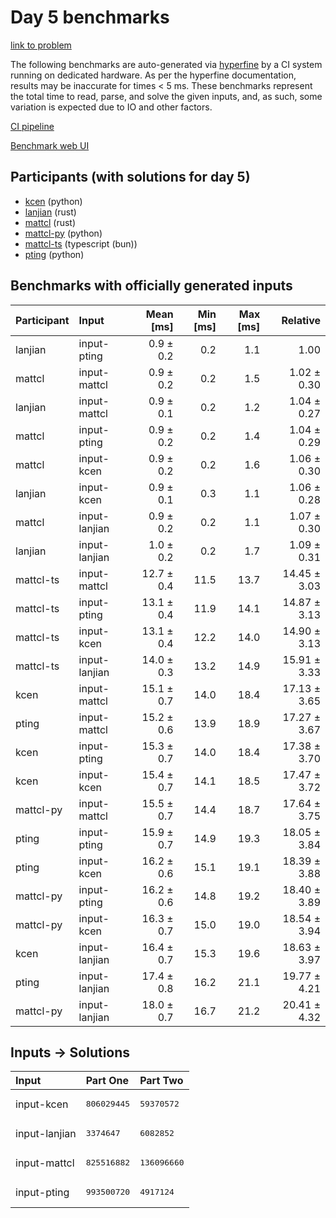 # Day 5 benchmarks

[link to problem](https://adventofcode.com/2023/day/5)

The following benchmarks are auto-generated via
[hyperfine](https://github.com/sharkdp/hyperfine) by a CI system running on
dedicated hardware. As per the hyperfine documentation, results may be
inaccurate for times < 5 ms. These benchmarks represent the total time to read,
parse, and solve the given inputs, and, as such, some variation is expected due
to IO and other factors.

[CI pipeline](http://ci.papercode.net:8080/teams/main/pipelines/aoc2023)

[Benchmark web UI](https://aoc.ancalagon.black)


## Participants (with solutions for day 5)

- [kcen](https://github.com/kcen/aoc2023) (python)
- [lanjian](https://github.com/lanjian/aoc-2023) (rust)
- [mattcl](https://github.com/mattcl/aoc2023) (rust)
- [mattcl-py](https://github.com/mattcl/aoc2023-py) (python)
- [mattcl-ts](https://github.com/mattcl/aoc2023-js) (typescript (bun))
- [pting](https://github.com/pting/aoc2023) (python)


## Benchmarks with officially generated inputs

| Participant | Input | Mean [ms] | Min [ms] | Max [ms] | Relative |
|:---|:---|---:|---:|---:|---:|
| lanjian | input-pting | 0.9 ± 0.2 | 0.2 | 1.1 | 1.00 |
| mattcl | input-mattcl | 0.9 ± 0.2 | 0.2 | 1.5 | 1.02 ± 0.30 |
| lanjian | input-mattcl | 0.9 ± 0.1 | 0.2 | 1.2 | 1.04 ± 0.27 |
| mattcl | input-pting | 0.9 ± 0.2 | 0.2 | 1.4 | 1.04 ± 0.29 |
| mattcl | input-kcen | 0.9 ± 0.2 | 0.2 | 1.6 | 1.06 ± 0.30 |
| lanjian | input-kcen | 0.9 ± 0.1 | 0.3 | 1.1 | 1.06 ± 0.28 |
| mattcl | input-lanjian | 0.9 ± 0.2 | 0.2 | 1.1 | 1.07 ± 0.30 |
| lanjian | input-lanjian | 1.0 ± 0.2 | 0.2 | 1.7 | 1.09 ± 0.31 |
| mattcl-ts | input-mattcl | 12.7 ± 0.4 | 11.5 | 13.7 | 14.45 ± 3.03 |
| mattcl-ts | input-pting | 13.1 ± 0.4 | 11.9 | 14.1 | 14.87 ± 3.13 |
| mattcl-ts | input-kcen | 13.1 ± 0.4 | 12.2 | 14.0 | 14.90 ± 3.13 |
| mattcl-ts | input-lanjian | 14.0 ± 0.3 | 13.2 | 14.9 | 15.91 ± 3.33 |
| kcen | input-mattcl | 15.1 ± 0.7 | 14.0 | 18.4 | 17.13 ± 3.65 |
| pting | input-mattcl | 15.2 ± 0.6 | 13.9 | 18.9 | 17.27 ± 3.67 |
| kcen | input-pting | 15.3 ± 0.7 | 14.0 | 18.4 | 17.38 ± 3.70 |
| kcen | input-kcen | 15.4 ± 0.7 | 14.1 | 18.5 | 17.47 ± 3.72 |
| mattcl-py | input-mattcl | 15.5 ± 0.7 | 14.4 | 18.7 | 17.64 ± 3.75 |
| pting | input-pting | 15.9 ± 0.7 | 14.9 | 19.3 | 18.05 ± 3.84 |
| pting | input-kcen | 16.2 ± 0.6 | 15.1 | 19.1 | 18.39 ± 3.88 |
| mattcl-py | input-pting | 16.2 ± 0.6 | 14.8 | 19.2 | 18.40 ± 3.89 |
| mattcl-py | input-kcen | 16.3 ± 0.7 | 15.0 | 19.0 | 18.54 ± 3.94 |
| kcen | input-lanjian | 16.4 ± 0.7 | 15.3 | 19.6 | 18.63 ± 3.97 |
| pting | input-lanjian | 17.4 ± 0.8 | 16.2 | 21.1 | 19.77 ± 4.21 |
| mattcl-py | input-lanjian | 18.0 ± 0.7 | 16.7 | 21.2 | 20.41 ± 4.32 |


## Inputs -> Solutions

| Input | Part One | Part Two |
|:---|:---|:---|
|input-kcen|<pre>806029445</pre>|<pre>59370572</pre>|
|input-lanjian|<pre>3374647</pre>|<pre>6082852</pre>|
|input-mattcl|<pre>825516882</pre>|<pre>136096660</pre>|
|input-pting|<pre>993500720</pre>|<pre>4917124</pre>|